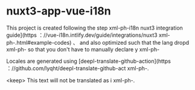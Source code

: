# nuxt3-app-vue-i18n

  This project is created following the step xml-ph-i18n nuxt3 integration guide](https ：//vue-i18n.intlify.dev/guide/integrations/nuxt3 xml-ph-.html#example-codes) 、        and also optimized such that the lang dropd xml-ph-  so that you don't have to manually declare y xml-ph-

Locales are generated using [deepl-translate-github-action](https ：//github.com/lyqht/deepl-translate-github-act xml-ph-.

      
&lt;keep&gt;
This text will not be translated as i xml-ph-.